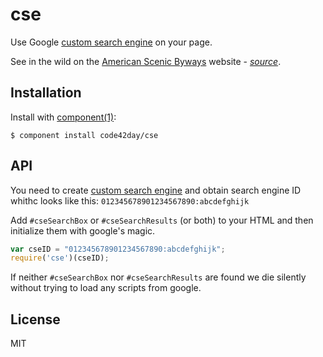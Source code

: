 
# cse

Use Google [custom search engine][cse] on your page.

See in the wild on the [American Scenic Byways][byways.site] website - _[source][byways.src]_.

## Installation

Install with [component(1)](http://component.io):

    $ component install code42day/cse

## API

You need to create [custom search engine][cse] and obtain search engine ID whithc looks like this:
`012345678901234567890:abcdefghijk`


Add `#cseSearchBox` or `#cseSearchResults` (or both) to your HTML and then initialize them with
google's magic.

````javascript
var cseID = "012345678901234567890:abcdefghijk";
require('cse')(cseID);
````

If neither `#cseSearchBox` nor `#cseSearchResults` are found we die silently without trying to load
any scripts from google.


## License

  MIT

[cse]: http://google.com/cse
[byways.site]: http://scenicbyways.info/search.html?q=ground
[byways.src]: https://github.com/code42day/byways
